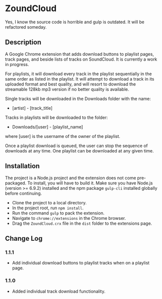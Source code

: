 # ZoundCloud

Yes, I know the source code is horrible and gulp is outdated. It will be refactored someday.

## Description

A Google Chrome extension that adds download buttons to playlist pages, track pages, 
and beside lists of tracks on SoundCloud. It is currently a work in progress.

For playlists, it will download every track in the playlist sequentially in the same order 
as listed in the playlist. It will attempt to download a track in its uploaded format and 
best quality, and will resort to download the streamable 128kb mp3 version if no better 
quality is available.

Single tracks will be downloaded in the Downloads folder with the name:

* [artist] - [track_title]

Tracks in playlists will be downloaded to the folder:

* Downloads/[user] - [playlist_name]

where [user] is the username of the owner of the playlist.

Once a playlist download is queued, the user can stop the sequence of downloads at any time. 
One playlist can be downloaded at any given time.

## Installation

The project is a Node.js project and the extension does not come pre-packaged. To
install, you will have to build it. Make sure you have Node.js (version >= 6.9.2)
installed and the npm package `gulp-cli` installed globally before continuing.

- Clone the project to a local directory.
- In the project root, run `npm install`.
- Run the command `gulp` to pack the extension.
- Navigate to `chrome://extensions` in the Chrome browser.
- Drag the `ZoundCloud.crx` file in the `dist` folder to the extensions page.

## Change Log

### 1.1.1

- Add individual download buttons to playlist tracks when on a playlist page.

### 1.1.0

- Added individual track download functionality.
